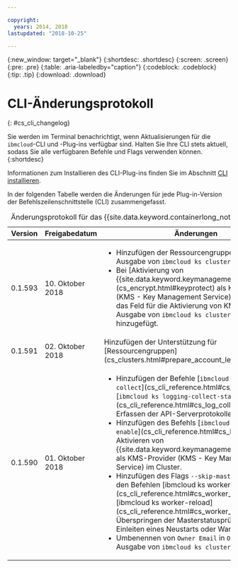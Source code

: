 ```yaml
---

copyright:
  years: 2014, 2018
lastupdated: "2018-10-25"

---
```


{:new_window: target="_blank"}
{:shortdesc: .shortdesc}
{:screen: .screen}
{:pre: .pre}
{:table: .aria-labeledby="caption"}
{:codeblock: .codeblock}
{:tip: .tip}
{:download: .download}


# CLI-Änderungsprotokoll
{: #cs_cli_changelog}

Sie werden im Terminal benachrichtigt, wenn Aktualisierungen für die `ibmcloud`-CLI und -Plug-ins verfügbar sind. Halten Sie Ihre CLI stets aktuell, sodass Sie alle verfügbaren Befehle und Flags verwenden können.
{:shortdesc}

Informationen zum Installieren des CLI-Plug-ins finden Sie im Abschnitt [CLI installieren](cs_cli_install.html#cs_cli_install_steps).

In der folgenden Tabelle werden die Änderungen für jede Plug-in-Version der Befehlszeilenschnittstelle (CLI) zusammengefasst.

<table summary="Änderungsprotokoll für das {{site.data.keyword.containerlong_notm}}-CLI-Plug-in">
<caption>Änderungsprotokoll für das {{site.data.keyword.containerlong_notm}}-CLI-Plug-in</caption>
<thead>
<tr>
<th>Version</th>
<th>Freigabedatum</th>
<th>Änderungen</th>
</tr>
</thead>
<tbody>
<tr>
<td>0.1.593</td>
<td>10. Oktober 2018</td>
<td><ul><li>Hinzufügen der Ressourcengruppen-ID zur Ausgabe von <code>ibmcloud ks cluster-get</code>.</li>
<li>Bei [Aktivierung von {{site.data.keyword.keymanagementserviceshort}}](cs_encrypt.html#keyprotect) als KMS-Provider (KMS - Key Management Service) im Cluster, wird das Feld für die Aktivierung von KMS in der Ausgabe von <code>ibmcloud ks cluster-get</code> hinzugefügt.</li></ul></td>
</tr>
<tr>
<td>0.1.591</td>
<td>02. Oktober 2018</td>
<td>Hinzufügen der Unterstützung für [Ressourcengruppen](cs_clusters.html#prepare_account_level).</td>
</tr>
<tr>
<td>0.1.590</td>
<td>01. Oktober 2018</td>
<td><ul>
<li>Hinzufügen der Befehle [<code>ibmcloud ks logging-collect</code>](cs_cli_reference.html#cs_log_collect) und [<code>ibmcloud ks logging-collect-status</code>](cs_cli_reference.html#cs_log_collect_status) zum Erfassen der API-Serverprotokolle im Cluster.</li>
<li>Hinzufügen des Befehls [<code>ibmcloud ks key-protect-enable</code>](cs_cli_reference.html#cs_key_protect) zum Aktivieren von {{site.data.keyword.keymanagementserviceshort}} als KMS-Provider (KMS - Key Management Service) im Cluster.</li>
<li>Hinzufügen des Flags <code>--skip-master-health</code> zu den Befehlen [ibmcloud ks worker-reboot](cs_cli_reference.html#cs_worker_reboot) und [ibmcloud ks worker-reload](cs_cli_reference.html#cs_worker_reboot) zum Überspringen der Masterstatusprüfung vor dem Einleiten eines Neustarts oder Warmstarts.</li>
<li>Umbenennen von <code>Owner Email</code> in <code>Owner</code> in der Ausgabe von <code>ibmcloud ks cluster-get</code>.</li></ul></td>
</tr>
</tbody>
</table>
